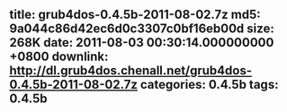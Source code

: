 title: grub4dos-0.4.5b-2011-08-02.7z
md5: 9a044c86d42ec6d0c3307c0bf16eb00d
size: 268K
date: 2011-08-03 00:30:14.000000000 +0800
downlink: http://dl.grub4dos.chenall.net/grub4dos-0.4.5b-2011-08-02.7z
categories: 0.4.5b
tags: 0.4.5b
---

